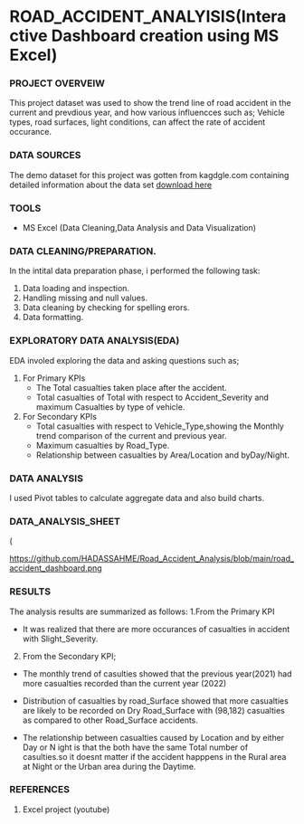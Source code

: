 # ROAD_ACCIDENT_ANALYISIS(Interactive Dashboard creation using MS Excel)


### PROJECT OVERVEIW

 This project dataset was used to show the trend line of road accident in the current and prevdious year,
 and how various influencces such as; Vehicle types, road surfaces, light conditions, can affect the rate of accident occurance.
 
 ### DATA SOURCES
 
 The demo dataset for this project was gotten from kagdgle.com containing detailed information about the data set [download here]( https://docs.google.com/spreadsheets/...)

 ### TOOLS

 - MS Excel (Data Cleaning,Data Analysis and Data Visualization)

 ### DATA CLEANING/PREPARATION.

 In the intital data preparation phase, i performed the following task:
 1. Data loading and inspection.
 2. Handling missing and null values.
  3. Data cleaning by checking for spelling erors.
 4. Data formatting.

###  EXPLORATORY DATA ANALYSIS(EDA)

EDA involed exploring the data and asking questions such as;
1. For Primary KPIs
   - The Total casualties taken place after the accident.
   - Total casualties of Total with respect to Accident_Severity and maximum Casualties by type of vehicle.
 2. For Secondary KPIs
    - Total casualties with respect to Vehicle_Type,showing the Monthly trend comparison of the current and previous year.
    - Maximum casualties by Road_Type.
    - Relationship between casualties by Area/Location and byDay/Night.

### DATA ANALYSIS

I used Pivot tables to calculate aggregate data and also build charts.

### DATA_ANALYSIS_SHEET
(

https://github.com/HADASSAHME/Road_Accident_Analysis/blob/main/road_accident_dashboard.png
### RESULTS

The analysis results are summarized as follows:
1.From the Primary KPI 
- It was realized that there are more occurances of casualties in accident with Slight_Severity.
2. From the Secondary KPI;
 - The monthly trend of casulties showed that the previous year(2021) had more casualties recorded than the current year (2022)
 - Distribution of casualties by road_Surface showed that more casualties are  likely to be recorded on Dry Road_Surface with (98,182) casualties
   as compared to other Road_Surface accidents.

  - The relationship between casualties caused by Location and by either Day or N ight is that the both have the same Total number of casulties.so it doesnt
    matter if the accident happpens in the Rural area at Night or the Urban area during the Daytime.

### REFERENCES

1. Excel project (youtube)
   





















